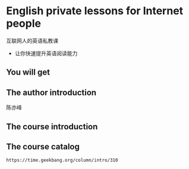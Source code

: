 #  English private lessons for Internet people

互联网人的英语私教课

+ 让你快速提升英语阅读能力

##  You will get


##  The author introduction

陈亦峰

##  The course introduction


##  The course catalog

```
https://time.geekbang.org/column/intro/310
```


